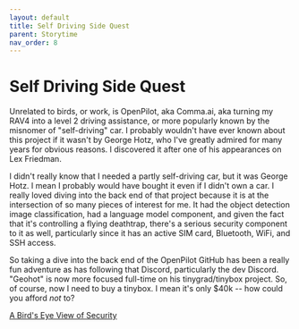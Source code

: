 ```yaml
---
layout: default
title: Self Driving Side Quest
parent: Storytime
nav_order: 8
---
```


# Self Driving Side Quest

Unrelated to birds, or work, is OpenPilot, aka Comma.ai, aka turning my RAV4 into a level 2 driving assistance, or more popularly known by the misnomer of "self-driving" car. I probably wouldn't have ever known about this project if it wasn't by George Hotz, who I've greatly admired for many years for obvious reasons. I discovered it after one of his appearances on Lex Friedman. 

I didn't really know that I needed a partly self-driving car, but it was George Hotz. I mean I probably would have bought it even if I didn't own a car. I really loved diving into the back end of that project because it is at the intersection of so many pieces of interest for me. It had the object detection image classification, had a language model component, and given the fact that it's controlling a flying deathtrap, there's a serious security component to it as well, particularly since it has an active SIM card, Bluetooth, WiFi, and SSH access.

So taking a dive into the back end of the OpenPilot GitHub has been a really fun adventure as has following that Discord, particularly the dev Discord. "Geohot" is now more focused full-time on his tinygrad/tinybox project. So, of course, now I need to buy a tinybox. I mean it's only $40k -- how could you afford _not_ to? 

[A Bird's Eye View of Security](/Portfolio/Storytime/a-birds-eye-view-of-security.html)
